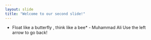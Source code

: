 ```yaml
---
layout: slide
title: "Welcome to our second slide!"
---
```

* Float like a butterfly , think like a bee* - Muhammad Ali
Use the left arrow to go back!
